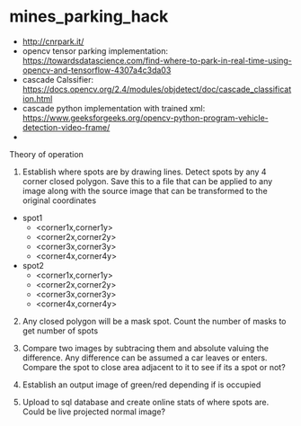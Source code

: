# mines_parking_hack

* http://cnrpark.it/
* opencv tensor parking implementation: https://towardsdatascience.com/find-where-to-park-in-real-time-using-opencv-and-tensorflow-4307a4c3da03
* cascade Calssifier: https://docs.opencv.org/2.4/modules/objdetect/doc/cascade_classification.html
* cascade python implementation with trained xml: https://www.geeksforgeeks.org/opencv-python-program-vehicle-detection-video-frame/
*  

Theory of operation
1. Establish where spots are by drawing lines. Detect spots by any 4 corner closed polygon. Save this to a file that can be applied to any image along with the source image that can be transformed to the original coordinates

  * spot1
    * <corner1x,corner1y>
    * <corner2x,corner2y>
    * <corner3x,corner3y>
    * <corner4x,corner4y>
  * spot2
    * <corner1x,corner1y>
    * <corner2x,corner2y>
    * <corner3x,corner3y>
    * <corner4x,corner4y>
    
2. Any closed polygon will be a mask spot. Count the number of masks to get number of spots

3. Compare two images by subtracing them and absolute valuing the difference. Any difference can be assumed a car leaves or enters. Compare the spot to close area adjacent to it to see if its a spot or not?

4. Establish an output image of green/red depending if is occupied

5. Upload to sql database and create online stats of where spots are. Could be live projected normal image?


  
  
